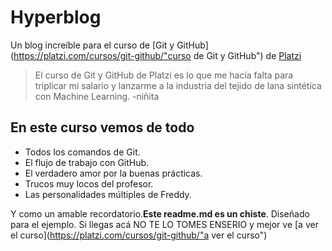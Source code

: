  # Hyperblog
 Un blog increíble para el curso de [Git y GitHub](https://platzi.com/cursos/git-github/"curso de Git y GitHub") de [Platzi](https://platzi.com/"Platzi")
 >El curso de Git y GitHub de Platzi es lo que me hacía falta para triplicar mi salario y lanzarme a la industria del tejido de lana sintética con Machine Learning.
 >  -niñita

## En este curso vemos de todo
 - Todos los comandos de Git.
 - El flujo de trabajo con GitHub.
 - El verdadero amor por la buenas prácticas.
 - Trucos muy locos del profesor.
 - Las personalidades múltiples de Freddy.

 Y como un amable recordatorio.**Este readme.md es un chiste**. Diseñado para el ejemplo. Si llegas acá NO TE LO TOMES ENSERIO y mejor ve [a ver el curso](https://platzi.com/cursos/git-github/"a ver el curso")

 

